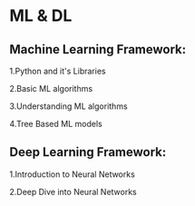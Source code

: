 # ML & DL

## Machine Learning Framework:

1.Python and it's Libraries

2.Basic ML algorithms

3.Understanding ML algorithms

4.Tree Based ML models

## Deep Learning Framework:

1.Introduction to Neural Networks

2.Deep Dive into Neural Networks
